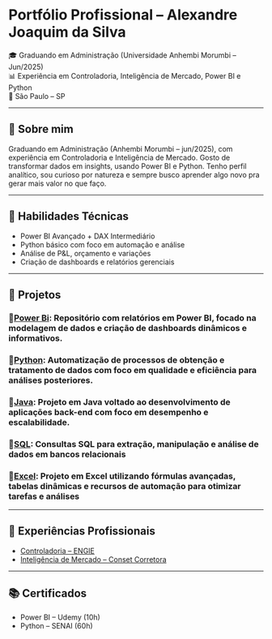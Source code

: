 # Portfólio Profissional – Alexandre Joaquim da Silva

🎓 Graduando em Administração (Universidade Anhembi Morumbi – Jun/2025)  
📊 Experiência em Controladoria, Inteligência de Mercado, Power BI e Python  
📍 São Paulo – SP

---

## 💼 Sobre mim

Graduando em Administração (Anhembi Morumbi – jun/2025), com experiência em Controladoria e Inteligência de Mercado. Gosto de transformar dados em insights, usando Power BI e Python. Tenho perfil analítico, sou curioso por natureza e sempre busco aprender algo novo pra gerar mais valor no que faço.

---

## 🔧 Habilidades Técnicas

- Power BI Avançado + DAX Intermediário
- Python básico com foco em automação e análise
- Análise de P&L, orçamento e variações
- Criação de dashboards e relatórios gerenciais

---

## 📁 Projetos

### 🔹[Power Bi](./powerbi/dashboard-vendas/README.md): Repositório com relatórios em Power BI, focado na modelagem de dados e criação de dashboards dinâmicos e informativos.

### 🔹[Python](./python/analise-despesas/analise_despesas.py): Automatização de processos de obtenção e tratamento de dados com foco em qualidade e eficiência para análises posteriores.

### 🔹[Java](./python/analise-despesas/analise_despesas.py): Projeto em Java voltado ao desenvolvimento de aplicações back-end com foco em desempenho e escalabilidade.

### 🔹[SQL](./python/analise-despesas/analise_despesas.py): Consultas SQL para extração, manipulação e análise de dados em bancos relacionais

### 🔹[Excel](./python/analise-despesas/analise_despesas.py): Projeto em Excel utilizando fórmulas avançadas, tabelas dinâmicas e recursos de automação para otimizar tarefas e análises

---

## 📄 Experiências Profissionais
- [Controladoria – ENGIE](./experiencias/engie-controladoria.md)
- [Inteligência de Mercado – Conset Corretora](./experiencias/conset-inteligencia-mercado.md)

---

## 📚 Certificados
- Power BI – Udemy (10h)
- Python – SENAI (60h)
